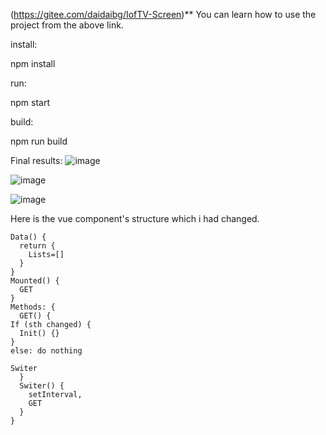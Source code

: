 (https://gitee.com/daidaibg/IofTV-Screen)**
You can learn how to use the project from the above link.

install:

npm install

run:

npm start

build:

npm run build


Final results:
![image](https://user-images.githubusercontent.com/108172335/233665031-a5e4a235-43bf-4b8e-8118-3daf6c75969c.png)

![image](https://user-images.githubusercontent.com/108172335/233665074-23aec834-12ff-484b-947d-b2f53a57736c.png)

![image](https://user-images.githubusercontent.com/108172335/233665094-82da9cf1-9a55-4094-bfb7-8edc4b1b28c5.png)


Here is the vue component's structure which i had changed.

```
Data() {
  return {
    Lists=[]
  }
}
Mounted() {
  GET
}
Methods: {
  GET() {
If (sth changed) {
  Init() {}
}
else: do nothing

Switer
  }
  Switer() {
    setInterval,
    GET
  }
}
```

